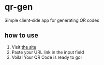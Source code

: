 # qr-gen
Simple client-side app for generating QR codes

## how to use
1. Visit [the site](https://bramadityaw.github.io/qr-gen)
2. Paste your URL link in the input field
3. Voila! Your QR Code is ready to go!
